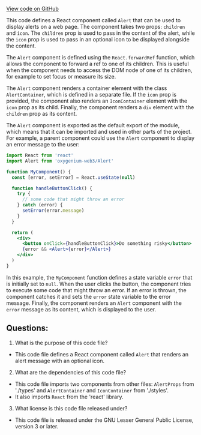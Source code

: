 [View code on GitHub](https://github.com/oxygenium/oxygenium-web3/packages/web3-react/src/components/Common/Alert/index.tsx)

This code defines a React component called `Alert` that can be used to display alerts on a web page. The component takes two props: `children` and `icon`. The `children` prop is used to pass in the content of the alert, while the `icon` prop is used to pass in an optional icon to be displayed alongside the content.

The `Alert` component is defined using the `React.forwardRef` function, which allows the component to forward a ref to one of its children. This is useful when the component needs to access the DOM node of one of its children, for example to set focus or measure its size.

The `Alert` component renders a container element with the class `AlertContainer`, which is defined in a separate file. If the `icon` prop is provided, the component also renders an `IconContainer` element with the `icon` prop as its child. Finally, the component renders a `div` element with the `children` prop as its content.

The `Alert` component is exported as the default export of the module, which means that it can be imported and used in other parts of the project. For example, a parent component could use the `Alert` component to display an error message to the user:

```jsx
import React from 'react'
import Alert from 'oxygenium-web3/Alert'

function MyComponent() {
  const [error, setError] = React.useState(null)

  function handleButtonClick() {
    try {
      // some code that might throw an error
    } catch (error) {
      setError(error.message)
    }
  }

  return (
    <div>
      <button onClick={handleButtonClick}>Do something risky</button>
      {error && <Alert>{error}</Alert>}
    </div>
  )
}
```

In this example, the `MyComponent` function defines a state variable `error` that is initially set to `null`. When the user clicks the button, the component tries to execute some code that might throw an error. If an error is thrown, the component catches it and sets the `error` state variable to the error message. Finally, the component renders an `Alert` component with the `error` message as its content, which is displayed to the user.
## Questions: 
 1. What is the purpose of this code file?
- This code file defines a React component called `Alert` that renders an alert message with an optional icon.

2. What are the dependencies of this code file?
- This code file imports two components from other files: `AlertProps` from './types' and `AlertContainer` and `IconContainer` from './styles'.
- It also imports `React` from the 'react' library.

3. What license is this code file released under?
- This code file is released under the GNU Lesser General Public License, version 3 or later.